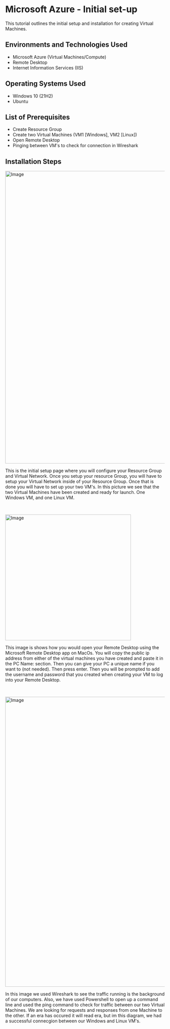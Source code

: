 

<h1>Microsoft Azure - Initial set-up</h1>
This tutorial outlines the initial setup and installation for creating Virtual Machines.<br />

<h2>Environments and Technologies Used</h2>

- Microsoft Azure (Virtual Machines/Compute)
- Remote Desktop
- Internet Information Services (IIS)

<h2>Operating Systems Used </h2>

- Windows 10</b> (21H2)
- Ubuntu

<h2>List of Prerequisites</h2>

- Create Resource Group 
- Create two Virtual Machines (VM1 [Windows], VM2 [Linux])
- Open Remote Desktop
- Pinging between VM's to check for connection in Wireshark

<h2>Installation Steps</h2>

<p>
<img width="923" alt="Image" src="https://github.com/user-attachments/assets/00b7e65d-9b0b-406f-9ca2-00cb47f9d2da" />
</p>
<p>
This is the initial setup page where you will configure your Resource Group and Virtual Network. Once you setup your resource Group, you will have to setup your Virtual Network inside of your Resource Group. Once that is done you will have to set up your two VM's. In this picture we see that the two Virtual Machines have been created and ready for launch. One Windows VM, and one Linux VM.
</p>
<br />

<p>
<img width="397" alt="Image" src="https://github.com/user-attachments/assets/8c407b10-7c85-4ecf-b399-67c74727bef0" />
</p>
<p>
This image is shows how you would open your Remote Desktop using the Microsoft Remote Desktop app on MacOs. You will copy the public ip address from either of the virtual machines you have created and paste it in the PC Name: section. Then you can give your PC a unique name if you want to (not needed). Then press enter. Then you will be prompted to add the username and password that you created when creating your VM to log into your Remote Desktop.
</p>
<br />

<p>
<img width="915" alt="Image" src="https://github.com/user-attachments/assets/16143c44-ac9a-4e1b-aa96-780497a554b9" />
</p>
<p>
In this image we used Wireshark to see the traffic running is the background of our computers. Also, we have used Powershell to open up a command line and used the ping command to check for traffic between our two Virtual Machines. We are looking for requests and responses from one Machine to the other. If an era has occured it will read era, but im this diagram, we had a successful connecgion between our Windows and Linux VM's.
</p>
<br />
